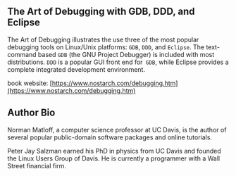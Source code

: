 ## The Art of Debugging with GDB, DDD, and Eclipse

The Art of Debugging illustrates the use three of the most popular debugging tools on Linux/Unix platforms: `GDB`, `DDD`, and `Eclipse`. The text-command based `GDB` (the GNU Project Debugger) is included with most distributions. `DDD` is a popular GUI front end for` GDB`, while Eclipse provides a complete integrated development environment.

book website: [https://www.nostarch.com/debugging.htm](https://www.nostarch.com/debugging.htm)



##  Author Bio

Norman Matloff, a computer science professor at UC Davis, is the author of several popular public-domain software packages and online tutorials.

Peter Jay Salzman earned his PhD in physics from UC Davis and founded the Linux Users Group of Davis. He is currently a programmer with a Wall Street financial firm.


